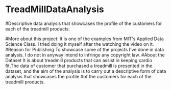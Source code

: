 # TreadMillDataAnalysis
#Descriptive data analysis that showcases the profile of the customers for each of the treadmill products.


#More about this project: It is one of the examples from MIT's Applied Data Science Class. I tried doing it myself after the watching the video on it.
#Reason for Publishing To showcase some of the projects I've done in data analysis. I do not in anyway intend to infringe any copyright law.
#About the Dataset It is about treadmill products that can assist in keeping cardio fit.The data of customer that purchased a treadmill is presented in the dataset, and the aim of the analysis is to carry out a descriptive form of data analysis that showcases the profile #of the customers for each of the treadmill products.
